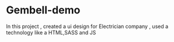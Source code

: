 # Gembell-demo
In this project , created a ui design for Electrician company , used a technology like a HTML,SASS and JS
